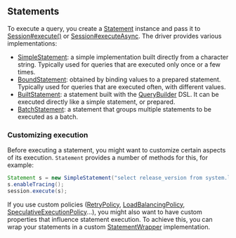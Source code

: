 <!--
Licensed to the Apache Software Foundation (ASF) under one
or more contributor license agreements.  See the NOTICE file
distributed with this work for additional information
regarding copyright ownership.  The ASF licenses this file
to you under the Apache License, Version 2.0 (the
"License"); you may not use this file except in compliance
with the License.  You may obtain a copy of the License at

  http://www.apache.org/licenses/LICENSE-2.0

Unless required by applicable law or agreed to in writing,
software distributed under the License is distributed on an
"AS IS" BASIS, WITHOUT WARRANTIES OR CONDITIONS OF ANY
KIND, either express or implied.  See the License for the
specific language governing permissions and limitations
under the License.
-->

## Statements

To execute a query, you  create a [Statement] instance and pass it to [Session#execute()][execute] or
[Session#executeAsync][executeAsync]. The driver provides various implementations:

* [SimpleStatement](simple/): a simple implementation built directly from a
  character string. Typically used for queries that are executed only
  once or a few times.
* [BoundStatement](prepared/): obtained by binding values to a prepared
  statement. Typically used for queries that are executed
  often, with different values.
* [BuiltStatement](built/): a statement built with the [QueryBuilder] DSL. It
  can be executed directly like a simple statement, or prepared.
* [BatchStatement](batch/): a statement that groups multiple statements to be
  executed as a batch.


### Customizing execution

Before executing a statement, you might want to customize certain
aspects of its execution. `Statement` provides a number of methods for
this, for example:

```java
Statement s = new SimpleStatement("select release_version from system.local");
s.enableTracing();
session.execute(s);
```

If you use custom policies ([RetryPolicy], [LoadBalancingPolicy],
[SpeculativeExecutionPolicy]...), you might also want to have custom
properties that influence statement execution. To achieve this, you can
wrap your statements in a custom [StatementWrapper] implementation.

[Statement]:                  http://docs.datastax.com/en/drivers/java/3.0/com/datastax/driver/core/Statement.html
[QueryBuilder]:               http://docs.datastax.com/en/drivers/java/3.0/com/datastax/driver/core/querybuilder/QueryBuilder.html
[StatementWrapper]:           http://docs.datastax.com/en/drivers/java/3.0/com/datastax/driver/core/StatementWrapper.html
[RetryPolicy]:                http://docs.datastax.com/en/drivers/java/3.0/com/datastax/driver/core/policies/RetryPolicy.html
[LoadBalancingPolicy]:        http://docs.datastax.com/en/drivers/java/3.0/com/datastax/driver/core/policies/LoadBalancingPolicy.html
[SpeculativeExecutionPolicy]: http://docs.datastax.com/en/drivers/java/3.0/com/datastax/driver/core/policies/SpeculativeExecutionPolicy.html
[execute]:                    http://docs.datastax.com/en/drivers/java/3.0/com/datastax/driver/core/Session.html#execute-com.datastax.driver.core.Statement-
[executeAsync]:               http://docs.datastax.com/en/drivers/java/3.0/com/datastax/driver/core/Session.html#executeAsync-com.datastax.driver.core.Statement-
